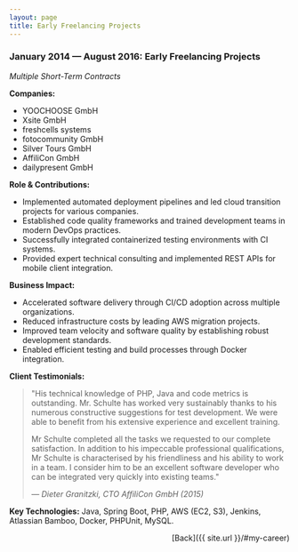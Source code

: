 ```yaml
---
layout: page
title: Early Freelancing Projects
---
```


### January 2014 — August 2016: Early Freelancing Projects

*Multiple Short-Term Contracts*

**Companies:**

- YOOCHOOSE GmbH
- Xsite GmbH
- freshcells systems
- fotocommunity GmbH
- Silver Tours GmbH
- AffiliCon GmbH
- dailypresent GmbH

**Role & Contributions:**

- Implemented automated deployment pipelines and led cloud transition projects for various
  companies.
- Established code quality frameworks and trained development teams in modern DevOps practices.
- Successfully integrated containerized testing environments with CI systems.
- Provided expert technical consulting and implemented REST APIs for mobile client integration.

**Business Impact:**

- Accelerated software delivery through CI/CD adoption across multiple organizations.
- Reduced infrastructure costs by leading AWS migration projects.
- Improved team velocity and software quality by establishing robust development standards.
- Enabled efficient testing and build processes through Docker integration.

**Client Testimonials:**

> "His technical knowledge of PHP, Java and code metrics is outstanding. Mr. Schulte has worked very
> sustainably thanks to his numerous constructive suggestions for test development. We were able to
> benefit from his extensive experience and excellent training.
> 
> Mr Schulte completed all the tasks we requested to our complete satisfaction. In addition to his
> impeccable professional qualifications, Mr Schulte is characterised by his friendliness and his
> ability to work in a team. I consider him to be an excellent software developer who can be
> integrated very quickly into existing teams."
>
> *— Dieter Granitzki, CTO AffiliCon GmbH (2015)*

**Key Technologies:**
Java, Spring Boot, PHP, AWS (EC2, S3), Jenkins, Atlassian Bamboo, Docker, PHPUnit, MySQL.

<span style="float: right;">[Back]({{ site.url }}/#my-career)</span>
